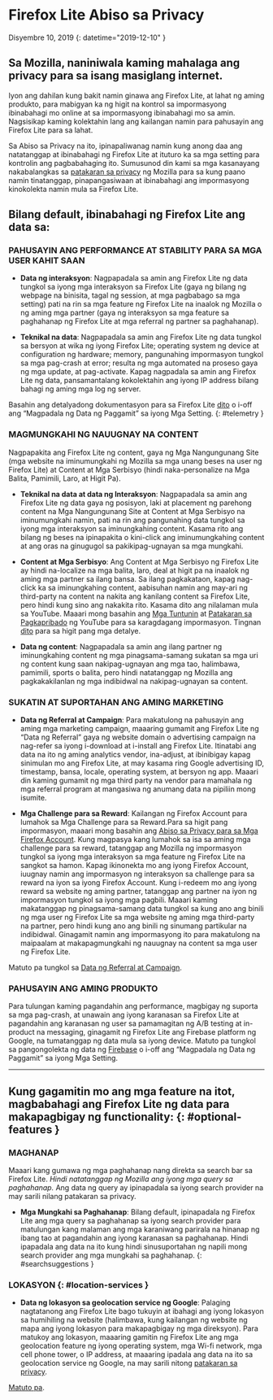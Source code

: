 # <span class="privacy-header-firefox-lite">Firefox Lite</span> <span class="privacy-header-policy">Abiso sa Privacy</span>

Disyembre 10, 2019
{: datetime="2019-12-10" }

## Sa Mozilla, naniniwala kaming mahalaga ang privacy para sa isang masiglang internet.

Iyon ang dahilan kung bakit namin ginawa ang Firefox Lite, at lahat ng aming produkto, para mabigyan ka ng higit na kontrol sa impormasyong ibinabahagi mo online at sa impormasyong ibinabahagi mo sa amin. Nagsisikap kaming kolektahin lang ang kailangan namin para pahusayin ang Firefox Lite para sa lahat.

Sa Abiso sa Privacy na ito, ipinapaliwanag namin kung anong daa ang natatanggap at ibinabahagi ng Firefox Lite at ituturo ka sa mga setting para kontrolin ang pagbabahaging ito. Sumusunod din kami sa mga kasanayang nakabalangkas sa [patakaran sa privacy](https://www.mozilla.org/privacy/) ng Mozilla para sa kung paano namin tinatanggap, pinapangasiwaan at ibinabahagi ang impormasyong kinokolekta namin mula sa Firefox Lite.

## Bilang default, ibinabahagi ng Firefox Lite ang data sa:

### PAHUSAYIN ANG PERFORMANCE AT STABILITY PARA SA MGA USER KAHIT SAAN

* __Data ng interaksyon__: Nagpapadala sa amin ang Firefox Lite ng data tungkol sa iyong mga interaksyon sa Firefox Lite (gaya ng bilang ng webpage na binisita, tagal ng session, at mga pagbabago sa mga setting) pati na rin sa mga feature ng Firefox Lite na inaalok ng Mozilla o ng aming mga partner (gaya ng interaksyon sa mga feature sa paghahanap ng Firefox Lite at mga referral ng partner sa paghahanap).

* __Teknikal na data__: Nagpapadala sa amin ang Firefox Lite ng data tungkol sa bersyon at wika ng iyong Firefox Lite; operating system ng device at configuration ng hardware; memory, pangunahing impormasyon tungkol sa mga pag-crash at error; resulta ng mga automated na proseso gaya ng mga update, at pag-activate. Kapag nagpadala sa amin ang Firefox Lite ng data, pansamantalang kokolektahin ang iyong IP address bilang bahagi ng aming mga log ng server.

Basahin ang detalyadong dokumentasyon para sa Firefox Lite [dito](https://support.mozilla.org/kb/send-usage-data-firefox-mobile-devices) o i-off ang “Magpadala ng Data ng Paggamit” sa iyong Mga Setting.
{: #telemetry }

### MAGMUNGKAHI NG NAUUGNAY NA CONTENT

Nagpapakita ang Firefox Lite ng content, gaya ng Mga Nangungunang Site (mga website na iminumungkahi ng Mozilla sa mga unang beses na user ng Firefox Lite) at Content at Mga Serbisyo (hindi naka-personalize na Mga Balita, Pamimili, Laro, at Higit Pa).

* __Teknikal na data at data ng Interaksyon__: Nagpapadala sa amin ang Firefox Lite ng data gaya ng posisyon, laki at placement ng parehong content na Mga Nangungunang Site at Content at Mga Serbisyo na iminumungkahi namin, pati na rin ang pangunahing data tungkol sa iyong mga interaksyon sa iminungkahing content. Kasama rito ang bilang ng beses na ipinapakita o kini-click ang iminumungkahing content at ang oras na ginugugol sa pakikipag-ugnayan sa mga mungkahi. 

* __Content at Mga Serbisyo__: Ang Content at Mga Serbisyo ng Firefox Lite ay hindi na-localize na mga balita, laro, deal at higit pa na inaalok ng aming mga partner sa ilang bansa. Sa ilang pagkakataon, kapag nag-click ka sa iminungkahing content, aabisuhan namin ang may-ari ng third-party na content na nakita ang kanilang content sa Firefox Lite, pero hindi kung sino ang nakakita rito. Kasama dito ang nilalaman mula sa YouTube. Maaari mong basahin ang [Mga Tuntunin](https://www.youtube.com/t/terms) at [Patakaran sa Pagkapribado](https://policies.google.com/privacy) ng YouTube para sa karagdagang impormasyon. Tingnan [dito](https://support.mozilla.org/kb/firefox-lite-content-and-services) para sa higit pang mga detalye.

* __Data ng content__: Nagpapadala sa amin ang ilang partner ng iminungkahing content ng mga pinagsama-samang sukatan sa mga uri ng content kung saan nakipag-ugnayan ang mga tao, halimbawa, pamimili, sports o balita, pero hindi natatanggap ng Mozilla ang pagkakakilanlan ng mga indibidwal na nakipag-ugnayan sa content.

### SUKATIN AT SUPORTAHAN ANG AMING MARKETING

* __Data ng Referral at Campaign__: Para makatulong na pahusayin ang aming mga marketing campaign, maaaring gumamit ang Firefox Lite ng “Data ng Referral” gaya ng website domain o advertising campaign na nag-refer sa iyong i-download at i-install ang Firefox Lite. Itinatabi ang data na ito ng aming analytics vendor, ina-adjust, at ibinibigay kapag sinimulan mo ang Firefox Lite, at may kasama ring Google advertising ID, timestamp, bansa, locale, operating system, at bersyon ng app. Maaari din kaming gumamit ng mga third party na vendor para mamahala ng mga referral program at mangasiwa ng anumang data na pipiliin mong isumite.

* __Mga Challenge para sa Reward__: Kailangan ng Firefox Account para lumahok sa Mga Challenge para sa Reward.Para sa higit pang impormasyon, maaari mong basahin ang [Abiso sa Privacy para sa Mga Firefox Account](https://www.mozilla.org/privacy/firefox/#accounts). Kung magpasya kang lumahok sa isa sa aming mga challenge para sa reward, tatanggap ang Mozilla ng impormasyon tungkol sa iyong mga interaksyon sa mga feature ng Firefox Lite na sangkot sa hamon. Kapag ikinonekta mo ang iyong Firefox Account, iuugnay namin ang impormasyon ng interaksyon sa challenge para sa reward na iyon sa iyong Firefox Account. Kung i-redeem mo ang iyong reward sa website ng aming partner, tatanggap ang partner na iyon ng impormasyon tungkol sa iyong mga pagbili. Maaari kaming makatanggap ng pinagsama-samang data tungkol sa kung ano ang binili ng mga user ng Firefox Lite sa mga website ng aming mga third-party na partner, pero hindi kung ano ang binili ng sinumang partikular na indibidwal. Ginagamit namin ang impormasyong ito para makatulong na maipaalam at makapagmungkahi ng nauugnay na content sa mga user ng Firefox Lite. 

Matuto pa tungkol sa [Data ng Referral at Campaign](https://github.com/mozilla-tw/Rocket/wiki/Telemetry#install-campaign-tracking). 

### PAHUSAYIN ANG AMING PRODUKTO

Para tulungan kaming pagandahin ang performance, magbigay ng suporta sa mga pag-crash, at unawain ang iyong karanasan sa Firefox Lite at pagandahin ang karanasan ng user sa pamamagitan ng A/B testing at in-product na messaging, ginagamit ng Firefox Lite ang Firebase platform ng Google, na tumatanggap ng data mula sa iyong device. Matuto pa tungkol sa pangongolekta ng data ng [Firebase](https://support.google.com/firebase/answer/6318039?hl=en) o i-off ang “Magpadala ng Data ng Paggamit” sa iyong Mga Setting.

---

## Kung gagamitin mo ang mga feature na itot, magbabahagi ang Firefox Lite ng data para makapagbigay ng functionality: {: #optional-features }

### MAGHANAP

Maaari kang gumawa ng mga paghahanap nang direkta sa search bar sa Firefox Lite. _Hindi natatanggap ng Mozilla ang iyong mga query sa paghahanap._ Ang data ng query ay ipinapadala sa iyong search provider na may sarili nilang patakaran sa privacy.

* __Mga Mungkahi sa Paghahanap__: Bilang default, ipinapadala ng Firefox Lite ang mga query sa paghahanap sa iyong search provider para matulungan kang malaman ang mga karaniwang parirala na hinanap ng ibang tao at pagandahin ang iyong karanasan sa paghahanap. Hindi ipapadala ang data na ito kung hindi sinusuportahan ng napili mong search provider ang mga mungkahi sa paghahanap.
{: #searchsuggestions }
    
### LOKASYON {: #location-services }

* __Data ng lokasyon sa geolocation service ng Google__: Palaging nagtatanong ang Firefox Lite bago tukuyin at ibahagi ang iyong lokasyon sa humihiling na website (halimbawa, kung kailangan ng website ng mapa ang iyong lokasyon para makapagbigay ng mga direksyon). Para matukoy ang lokasyon, maaaring gamitin ng Firefox Lite ang mga geolocation feature ng iyong operating system, mga Wi-fi network, mga cell phone tower, o IP address, at maaaring ipadala ang data na ito sa geolocation service ng Google, na may sarili nitong [patakaran sa privacy](https://www.google.com/privacy/lsf.html).

[Matuto pa](https://www.mozilla.org/firefox/geolocation/).
